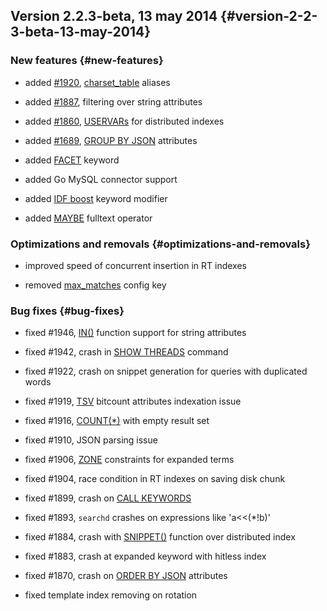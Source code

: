 ## Version 2.2.3-beta, 13 may 2014 {#version-2-2-3-beta-13-may-2014}

### New features {#new-features}

*   added [#1920](http://sphinxsearch.com/bugs/view.php?id=1920), [charset_table](../index_configuration_options/charsettable.md) aliases

*   added [#1887](http://sphinxsearch.com/bugs/view.php?id=1887), filtering over string attributes

*   added [#1860](http://sphinxsearch.com/bugs/view.php?id=1860), [USERVARs](../set_syntax.md) for distributed indexes

*   added [#1689](http://sphinxsearch.com/bugs/view.php?id=1689), [GROUP BY JSON](../select_syntax.md) attributes

*   added [FACET](../select_syntax.md) keyword

*   added Go MySQL connector support

*   added [IDF boost](../extended_query_syntax.md) keyword modifier

*   added [MAYBE](../extended_query_syntax.md) fulltext operator

### Optimizations and removals {#optimizations-and-removals}

*   improved speed of concurrent insertion in RT indexes

*   removed [max_matches](../sphinx_deprecations_and_changes_in_default_configu.md) config key

### Bug fixes {#bug-fixes}

*   fixed #1946, [IN()](../5_searching/expressions,_functions,_and_operators/comparison_functions.md#expr-func-in) function support for string attributes

*   fixed #1942, crash in [SHOW THREADS](../show_threads_syntax.md) command

*   fixed #1922, crash on snippet generation for queries with duplicated words

*   fixed #1919, [TSV](../tsvpipecsvpipe_tabcomma_separated_values_data_sour.md) bitcount attributes indexation issue

*   fixed #1916, [COUNT(*)](../select_syntax.md) with empty result set

*   fixed #1910, JSON parsing issue

*   fixed #1906, [ZONE](../extended_query_syntax.md) constraints for expanded terms

*   fixed #1904, race condition in RT indexes on saving disk chunk

*   fixed #1899, crash on [CALL KEYWORDS](../call_keywords_syntax.md)

*   fixed #1893, `searchd` crashes on expressions like &#039;a&lt;&lt;(*!b)&#039;

*   fixed #1884, crash with [SNIPPET()](../select_syntax.md) function over distributed index

*   fixed #1883, crash at expanded keyword with hitless index

*   fixed #1870, crash on [ORDER BY JSON](../select_syntax.md) attributes

*   fixed template index removing on rotation